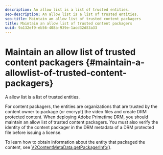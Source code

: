 ```yaml
---
description: An allow list is a list of trusted entities.
seo-description: An allow list is a list of trusted entities.
seo-title: Maintain an allow list of trusted content packagers
title: Maintain an allow list of trusted content packagers
uuid: 9a132ef9-eb56-408a-939e-1acd32d83a33
---
```


# Maintain an allow list of trusted content packagers {#maintain-a-allowlist-of-trusted-content-packagers}

A allow list is a list of trusted entities.

For content packagers, the entities are organizations that are trusted by the content owner to package (or encrypt) the video files and create DRM protected content. When deploying Adobe Primetime DRM, you should maintain an allow list of trusted content packagers. You must also verify the identity of the content packager in the DRM metadata of a DRM protected file before issuing a license.

To learn how to obtain information about the entity that packaged the content, see [V2ContentMetaData.getPackagerInfo()](https://help.adobe.com/en_US/primetime/api/drm-apis/server/javadocs-flashaccess-pro/com/adobe/flashaccess/sdk/media/drm/keys/v2/V2ContentMetaData.html#getPackagerInfo()).
